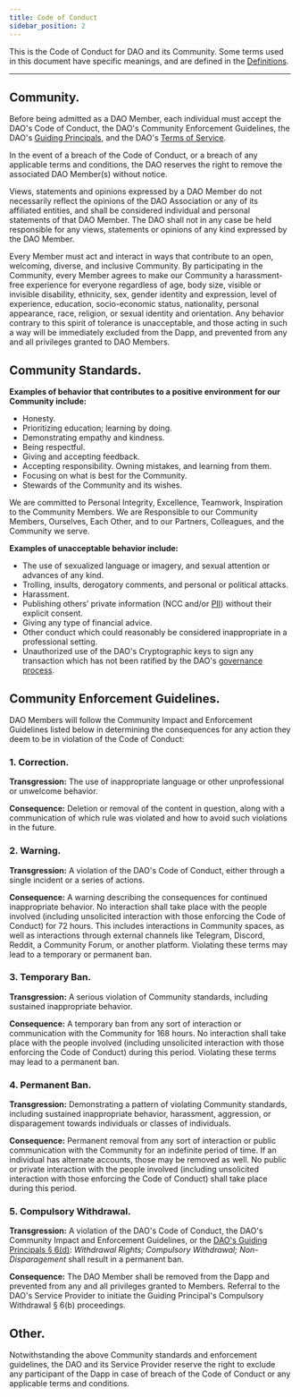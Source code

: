 ```yaml
---
title: Code of Conduct
sidebar_position: 2
---
```


This is the Code of Conduct for DAO and its Community. Some terms used in this document have specific meanings, and are defined in the [Definitions](https://gov.move.xyz/dao/legal/definitions).

---

## Community.

Before being admitted as a DAO Member, each individual must accept the DAO's Code of Conduct, the DAO's Community Enforcement Guidelines, the DAO's [Guiding Principals](https://gov.move.xyz/dao/legal/guiding-principles), and the DAO's [Terms of Service](https://gov.move.xyz/dao/legal/tos).

In the event of a breach of the Code of Conduct, or a breach of any applicable terms and conditions, the DAO reserves the right to remove the associated DAO Member(s) without notice.

Views, statements and opinions expressed by a DAO Member do not necessarily reflect the opinions of the DAO Association or any of its affiliated entities, and shall be considered individual and personal statements of that DAO Member. The DAO shall not in any case be held responsible for any views, statements or opinions of any kind expressed by the DAO Member.

Every Member must act and interact in ways that contribute to an open, welcoming, diverse, and inclusive Community. By participating in the Community, every Member agrees to make our Community a harassment-free experience for everyone regardless of age, body size, visible or invisible disability, ethnicity, sex, gender identity and expression, level of experience, education, socio-economic status, nationality, personal appearance, race, religion, or sexual identity and orientation. Any behavior contrary to this spirit of tolerance is unacceptable, and those acting in such a way will be immediately excluded from the Dapp, and prevented from any and all privileges granted to DAO Members.

## Community Standards.

**Examples of behavior that contributes to a positive environment for our Community include:**

- Honesty.
- Prioritizing education; learning by doing.
- Demonstrating empathy and kindness.
- Being respectful.
- Giving and accepting feedback.
- Accepting responsibility. Owning mistakes, and learning from them.
- Focusing on what is best for the Community.
- Stewards of the Community and its wishes.

We are committed to Personal Integrity, Excellence, Teamwork, Inspiration to the Community Members. We are Responsible to our Community Members, Ourselves, Each Other, and to our Partners, Colleagues, and the Community we serve.

**Examples of unacceptable behavior include:**

- The use of sexualized language or imagery, and sexual attention or advances of any kind.
- Trolling, insults, derogatory comments, and personal or political attacks.
- Harassment.
- Publishing others’ private information (NCC and/or [PII](https://www.gsa.gov/reference/gsa-privacy-program/rules-and-policies-protecting-pii-privacy-act)) without their explicit consent.
- Giving any type of financial advice.
- Other conduct which could reasonably be considered inappropriate in a professional setting.
- Unauthorized use of the DAO's Cryptographic keys to sign any transaction which has not been ratified by the DAO's [governance process](https://gov.move.xyz/dao/governance/process).

## Community Enforcement Guidelines.

DAO Members will follow the Community Impact and Enforcement Guidelines listed below in determining the consequences for any action they deem to be in violation of the Code of Conduct:

### 1. Correction.

**Transgression:** The use of inappropriate language or other unprofessional or unwelcome behavior.

**Consequence:** Deletion or removal of the content in question, along with a communication of which rule was violated and how to avoid such violations in the future.

### 2. Warning.

**Transgression:** A violation of the DAO's Code of Conduct, either through a single incident or a series of actions.

**Consequence:** A warning describing the consequences for continued inappropriate behavior. No interaction shall take place with the people involved (including unsolicited interaction with those enforcing the Code of Conduct) for 72 hours. This includes interactions in Community spaces, as well as interactions through external channels like Telegram, Discord, Reddit, a Community Forum, or another platform. Violating these terms may lead to a temporary or permanent ban.

### 3. Temporary Ban.

**Transgression:** A serious violation of Community standards, including sustained inappropriate behavior.

**Consequence:** A temporary ban from any sort of interaction or communication with the Community for 168 hours. No interaction shall take place with the people involved (including unsolicited interaction with those enforcing the Code of Conduct) during this period. Violating these terms may lead to a permanent ban.

### 4. Permanent Ban.

**Transgression:** Demonstrating a pattern of violating Community standards, including sustained inappropriate behavior, harassment, aggression, or disparagement towards individuals or classes of individuals.

**Consequence:** Permanent removal from any sort of interaction or public communication with the Community for an indefinite period of time. If an individual has alternate accounts, those may be removed as well. No public or private interaction with the people involved (including unsolicited interaction with those enforcing the Code of Conduct) shall take place during this period.

### 5. Compulsory Withdrawal.

**Transgression:** A violation of the DAO's Code of Conduct, the DAO's Community Impact and Enforcement Guidelines, or the [DAO's Guiding Principals § 6(d)](https://gov.move.xyz/dao/legal/guiding-principles#6-withdrawal-rights-compulsory-withdrawal-non-disparagement): _Withdrawal Rights; Compulsory Withdrawal; Non-Disparagement_ shall result in a permanent ban.

**Consequence:** The DAO Member shall be removed from the Dapp and prevented from any and all privileges granted to Members. Referral to the DAO's Service Provider to initiate the Guiding Principal's Compulsory Withdrawal § 6(b) proceedings.

## Other.

Notwithstanding the above Community standards and enforcement guidelines, the DAO and its Service Provider reserve the right to exclude any participant of the Dapp in case of breach of the Code of Conduct or any applicable terms and conditions.
